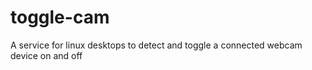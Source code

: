 # toggle-cam
A service for linux desktops to detect and toggle a connected webcam device on and off
